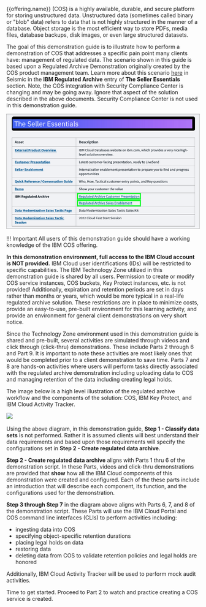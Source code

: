 {{offering.name}} (COS) is a highly available, durable, and secure platform for storing unstructured data. Unstructured data (sometimes called binary or "blob" data) refers to data that is not highly structured in the manner of a database. Object storage is the most efficient way to store PDFs, media files, database backups, disk images, or even large structured datasets.

The goal of this demonstration guide is to illustrate how to perform a demonstration of COS that addresses a specific pain point many clients have: management of regulated data. The scenario shown in this guide is based upon a Regulated Archive Demonstration originally created by the COS product management team. Learn more about this scenario <a href="https://ibm.seismic.com/Link/Content/DCGCjHR8Jp2GqGTM3bc3bcR3P4Wd" target="_blank">here</a> in Seismic in the **IBM Regulated Archive** entry of **The Seller Essentials** section. Note, the COS integration with Security Compliance Center is changing and may be going away. Ignore that aspect of the solution described in the above documents. Security Compliance Center is not used in this demonstration guide.

![](_attachments/COS-rg-seismic.png)

!!! Important
    All users of this demonstration guide should have a working knowledge of the IBM COS offering. 

**In this demonstration environment, full access to the IBM Cloud account is NOT provided.** IBM Cloud user identifications (IDs) will be restricted to specific capabilities. The IBM Technology Zone utilized in this demonstration guide is shared by all users. Permission to create or modify COS service instances, COS buckets, Key Protect instances, etc. is not provided! Additionally, expiration and retention periods are set in days rather than months or years, which would be more typical in a real-life regulated archive solution. These restrictions are in place to minimize costs, provide an easy-to-use, pre-built environment for this learning activity, and provide an environment for general client demonstrations on very short notice.

Since the Technology Zone environment used in this demonstration guide is shared and pre-built, several activities are simulated through videos and click through (click-thru) demonstrations. These include Parts 2 through 6 and Part 9. It is important to note these activities are most likely ones that would be completed prior to a client demonstration to save time. Parts 7 and 8 are hands-on activities where users will perform tasks directly associated with the regulated archive demonstration including uploading data to COS and managing retention of the data including creating legal holds.

The image below is a high level illustration of the regulated archive workflow and the components of the solution: COS, IBM Key Protect, and IBM Cloud Activity Tracker.

![](_attachments/COSL3-architecture.png)

Using the above diagram, in this demonstration guide, **Step 1 - Classify data sets** is not performed. Rather it is assumed clients will best understand their data requirements and based upon those requirements will specify the configurations set in **Step 2 - Create regulated data archive**.

**Step 2 - Create regulated data archive** aligns with Parts 1 thru 6 of the demonstration script. In these Parts, videos and click-thru demonstrations are provided that **show** how all the IBM Cloud components of this demonstration were created and configured. Each of the these parts include an introduction that will describe each component, its function, and the configurations used for the demonstration.

**Step 3 through Step 7** in the diagram above aligns with Parts 6, 7, and 8 of the demonstration script. These Parts will use the IBM Cloud Portal and COS command line interfaces (CLIs) to perform activities including:

- ingesting data into COS
- specifying object-specific retention durations
- placing legal holds on data
- restoring data
- deleting data from COS to validate retention policies and legal holds are honored

Additionally, IBM Cloud Activity Tracker will be used to perform mock audit activities.

Time to get started. Proceed to Part 2 to watch and practice creating a COS service is created.
